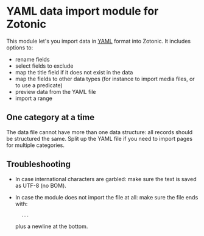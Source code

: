 # YAML data import module for Zotonic

This module let's you import data in [YAML](http://en.wikipedia.org/wiki/YAML) format into Zotonic. It includes options to:

* rename fields
* select fields to exclude
* map the title field if it does not exist in the data
* map the fields to other data types (for instance to import media files, or to use a predicate)
* preview data from the YAML file
* import a range


## One category at a time

The data file cannot have more than one data structure: all records should be structured the same. Split up the YAML file if you need to import pages for multiple categories.


## Troubleshooting

* In case international characters are garbled: make sure the text is saved as UTF-8 (no BOM).
* In case the module does not import the file at all: make sure the file ends with:

        ...

    plus a newline at the bottom.